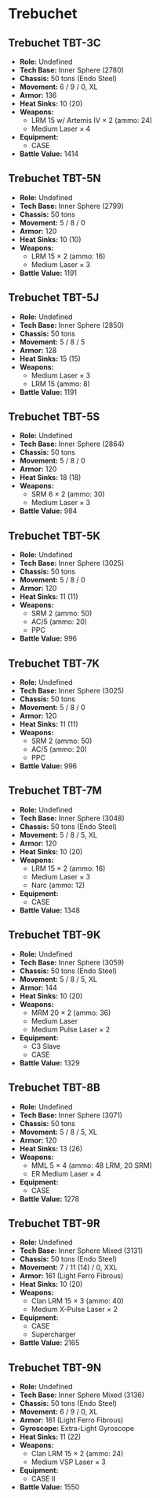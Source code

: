 # Trebuchet
## Trebuchet TBT-3C
- **Role:** Undefined
- **Tech Base:** Inner Sphere (2780)
- **Chassis:** 50 tons (Endo Steel)
- **Movement:** 6 / 9 / 0, XL
- **Armor:** 136
- **Heat Sinks:** 10 (20)
- **Weapons:**
  - LRM 15 w/ Artemis IV × 2 (ammo: 24)
  - Medium Laser × 4
- **Equipment:**
  - CASE
- **Battle Value:** 1414

## Trebuchet TBT-5N
- **Role:** Undefined
- **Tech Base:** Inner Sphere (2799)
- **Chassis:** 50 tons
- **Movement:** 5 / 8 / 0
- **Armor:** 120
- **Heat Sinks:** 10 (10)
- **Weapons:**
  - LRM 15 × 2 (ammo: 16)
  - Medium Laser × 3
- **Battle Value:** 1191

## Trebuchet TBT-5J
- **Role:** Undefined
- **Tech Base:** Inner Sphere (2850)
- **Chassis:** 50 tons
- **Movement:** 5 / 8 / 5
- **Armor:** 128
- **Heat Sinks:** 15 (15)
- **Weapons:**
  - Medium Laser × 3
  - LRM 15 (ammo: 8)
- **Battle Value:** 1191

## Trebuchet TBT-5S
- **Role:** Undefined
- **Tech Base:** Inner Sphere (2864)
- **Chassis:** 50 tons
- **Movement:** 5 / 8 / 0
- **Armor:** 120
- **Heat Sinks:** 18 (18)
- **Weapons:**
  - SRM 6 × 2 (ammo: 30)
  - Medium Laser × 3
- **Battle Value:** 984

## Trebuchet TBT-5K
- **Role:** Undefined
- **Tech Base:** Inner Sphere (3025)
- **Chassis:** 50 tons
- **Movement:** 5 / 8 / 0
- **Armor:** 120
- **Heat Sinks:** 11 (11)
- **Weapons:**
  - SRM 2 (ammo: 50)
  - AC/5 (ammo: 20)
  - PPC
- **Battle Value:** 996

## Trebuchet TBT-7K
- **Role:** Undefined
- **Tech Base:** Inner Sphere (3025)
- **Chassis:** 50 tons
- **Movement:** 5 / 8 / 0
- **Armor:** 120
- **Heat Sinks:** 11 (11)
- **Weapons:**
  - SRM 2 (ammo: 50)
  - AC/5 (ammo: 20)
  - PPC
- **Battle Value:** 996

## Trebuchet TBT-7M
- **Role:** Undefined
- **Tech Base:** Inner Sphere (3048)
- **Chassis:** 50 tons (Endo Steel)
- **Movement:** 5 / 8 / 5, XL
- **Armor:** 120
- **Heat Sinks:** 10 (20)
- **Weapons:**
  - LRM 15 × 2 (ammo: 16)
  - Medium Laser × 3
  - Narc (ammo: 12)
- **Equipment:**
  - CASE
- **Battle Value:** 1348

## Trebuchet TBT-9K
- **Role:** Undefined
- **Tech Base:** Inner Sphere (3059)
- **Chassis:** 50 tons (Endo Steel)
- **Movement:** 5 / 8 / 5, XL
- **Armor:** 144
- **Heat Sinks:** 10 (20)
- **Weapons:**
  - MRM 20 × 2 (ammo: 36)
  - Medium Laser
  - Medium Pulse Laser × 2
- **Equipment:**
  - C3 Slave
  - CASE
- **Battle Value:** 1329

## Trebuchet TBT-8B
- **Role:** Undefined
- **Tech Base:** Inner Sphere (3071)
- **Chassis:** 50 tons
- **Movement:** 5 / 8 / 5, XL
- **Armor:** 120
- **Heat Sinks:** 13 (26)
- **Weapons:**
  - MML 5 × 4 (ammo: 48 LRM, 20 SRM)
  - ER Medium Laser × 4
- **Equipment:**
  - CASE
- **Battle Value:** 1278

## Trebuchet TBT-9R
- **Role:** Undefined
- **Tech Base:** Inner Sphere Mixed (3131)
- **Chassis:** 50 tons (Endo Steel)
- **Movement:** 7 / 11 (14) / 0, XXL
- **Armor:** 161 (Light Ferro Fibrous)
- **Heat Sinks:** 10 (20)
- **Weapons:**
  - Clan LRM 15 × 3 (ammo: 40)
  - Medium X-Pulse Laser × 2
- **Equipment:**
  - CASE
  - Supercharger
- **Battle Value:** 2165

## Trebuchet TBT-9N
- **Role:** Undefined
- **Tech Base:** Inner Sphere Mixed (3136)
- **Chassis:** 50 tons (Endo Steel)
- **Movement:** 6 / 9 / 0, XL
- **Armor:** 161 (Light Ferro Fibrous)
- **Gyroscope:** Extra-Light Gyroscope
- **Heat Sinks:** 11 (22)
- **Weapons:**
  - Clan LRM 15 × 2 (ammo: 24)
  - Medium VSP Laser × 3
- **Equipment:**
  - CASE II
- **Battle Value:** 1550

